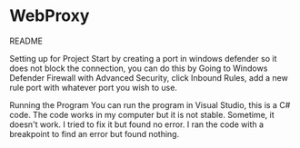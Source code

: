 # WebProxy
 README

Setting up for Project
   Start by creating a port in windows defender so it does not block the connection, you can do this by
   Going to Windows Defender Firewall with Advanced Security, click Inbound Rules, add a new rule port with 
   whatever port you wish to use.

Running the Program
   You can run the program in Visual Studio, this is a C# code. The code works in my computer but it is 
   not stable. Sometime, it doesn't work. I tried to fix it but found no error. I ran the code with a breakpoint to find an error
   but found nothing.
